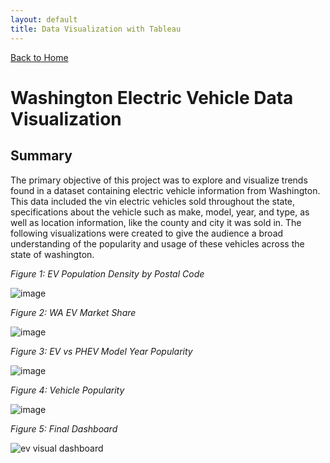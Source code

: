 ```yaml
---
layout: default
title: Data Visualization with Tableau
---
```


<a href="/" class="button">Back to Home</a>

# Washington Electric Vehicle Data Visualization 
## Summary 
The primary objective of this project was to explore and visualize trends found in a dataset containing electric vehicle information from Washington. This data included the vin electric vehicles sold throughout the state, specifications about the vehicle such as make, model, year, and type, as well as location information, like the county and city it was sold in. The following visualizations were created to give the audience a broad understanding of the popularity and usage of these vehicles across the state of washington. 

_Figure 1: EV Population Density by Postal Code_

![image](https://github.com/user-attachments/assets/ac4ebab0-baaf-4a6f-832c-ff01dc4d4a5a)

_Figure 2: WA EV Market Share_

![image](https://github.com/user-attachments/assets/44c117b6-292e-4213-b632-8029c3caa566)

_Figure 3: EV vs PHEV Model Year Popularity_

![image](https://github.com/user-attachments/assets/fd4dd2d8-3a94-4c33-96e0-de6638ca7cc7)

_Figure 4: Vehicle Popularity_

![image](https://github.com/user-attachments/assets/5007b36c-1187-4312-a718-7fc35a1ff7f6)

_Figure 5: Final Dashboard_

![ev visual dashboard](https://github.com/user-attachments/assets/3aa91649-50fb-44c9-b102-0a3bf0bff446)

